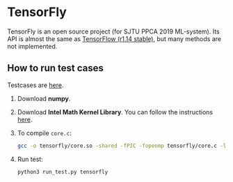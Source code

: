 # TensorFly

TensorFly is an open source project (for SJTU  PPCA 2019 ML-system). Its API is almost the same as [TensorFlow (r1.14 stable)](<https://tensorflow.google.cn/versions/r1.14/api_docs/python/tf>), but many methods are not implemented.

## How to run test cases

Testcases are [here](<https://github.com/dizhenhuoshan/ML-System-2019-Testcase>).

1. Download **numpy**.

2. Download **Intel Math Kernel Library**. You can follow the instructions [here](<https://blog.csdn.net/chenjun15/article/details/75041932/>).

3. To compile `core.c`:

   ```bash
   gcc -o tensorfly/core.so -shared -fPIC -fopenmp tensorfly/core.c -lmkl_rt -O4 -funroll-loops
   ```

4. Run test:

   ```bash
   python3 run_test.py tensorfly
   ```

